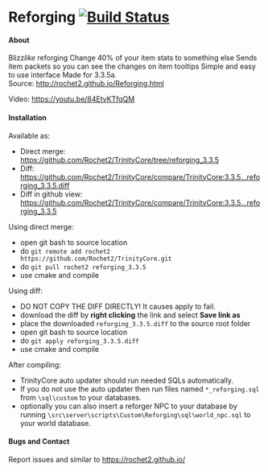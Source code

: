 # Reforging [![Build Status](https://travis-ci.org/Rochet2/TrinityCore.svg?branch=reforging_3.3.5)](https://travis-ci.org/Rochet2/TrinityCore)

#### About
Blizz*like* reforging
Change 40% of your item stats to something else
Sends item packets so you can see the changes on item tooltips
Simple and easy to use interface
Made for 3.3.5a.<br />
Source: http://rochet2.github.io/Reforging.html

Video: https://youtu.be/84EtvKTfqQM

#### Installation

Available as:
- Direct merge: https://github.com/Rochet2/TrinityCore/tree/reforging_3.3.5
- Diff: https://github.com/Rochet2/TrinityCore/compare/TrinityCore:3.3.5...reforging_3.3.5.diff
- Diff in github view: https://github.com/Rochet2/TrinityCore/compare/TrinityCore:3.3.5...reforging_3.3.5

Using direct merge:
- open git bash to source location
- do `git remote add rochet2 https://github.com/Rochet2/TrinityCore.git`
- do `git pull rochet2 reforging_3.3.5`
- use cmake and compile

Using diff:
- DO NOT COPY THE DIFF DIRECTLY! It causes apply to fail.
- download the diff by __right clicking__ the link and select __Save link as__
- place the downloaded `reforging_3.3.5.diff` to the source root folder
- open git bash to source location
- do `git apply reforging_3.3.5.diff`
- use cmake and compile

After compiling:
- TrinityCore auto updater should run needed SQLs automatically.
- If you do not use the auto updater then run files named `*_reforging.sql` from `\sql\custom` to your databases.
- optionally you can also insert a reforger NPC to your database by running `\src\server\scripts\Custom\Reforging\sql\world_npc.sql` to your world database.

#### Bugs and Contact
Report issues and similar to https://rochet2.github.io/